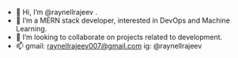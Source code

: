 - 👋 Hi, I’m @raynellrajeev .
- 👀 I’m a MERN stack developer, interested in DevOps and Machine Learning.
- 💞️ I’m looking to collaborate on projects related to development.
- 📫 gmail: raynellrajeev007@gmail.com  ig: @raynellrajeev
<!---
raynellrajeev/raynellrajeev is a ✨ special ✨ repository because its `README.md` (this file) appears on your GitHub profile.
You can click the Preview link to take a look at your changes.
--->
